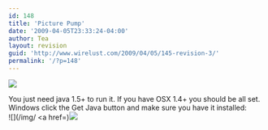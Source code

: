 ```yaml
---
id: 148
title: 'Picture Pump'
date: '2009-04-05T23:33:24-04:00'
author: Tea
layout: revision
guid: 'http://www.wirelust.com/2009/04/05/145-revision-3/'
permalink: '/?p=148'
---
```


![](/img/entries/PicturePump_screenshot.png)

You just need java 1.5+ to run it. If you have OSX 1.4+ you should be all set. Windows click the Get Java button and make sure you have it installed:  
![](/img/
<a href=)![](/img/webstart_button.gif)
